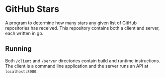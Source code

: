 # GitHub Stars
A program to determine how many stars any given list of GitHub repositories has received.  This repository contains
both a client and server, each written in go.

## Running
Both `/client` and `/server` directories contain build and runtime instructions.  The client is a command line
application and the server runs an API at `localhost:8080`.
